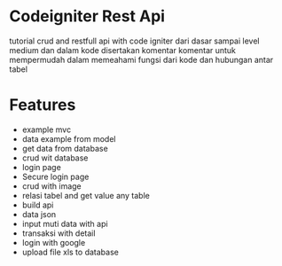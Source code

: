 # Codeigniter Rest Api
tutorial crud and restfull api with code igniter dari dasar sampai  level medium
dan dalam kode disertakan komentar komentar untuk mempermudah dalam memeahami 
fungsi dari kode dan hubungan antar tabel

# Features
- example mvc
- data example from model
- get data from database
- crud wit database
- login page
- Secure login page
- crud with image
- relasi tabel and get value any table
- build api
- data json
- input muti data with api
- transaksi with detail 
- login with google
- upload file xls to database
